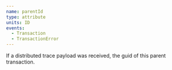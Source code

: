 ```yaml
---
name: parentId
type: attribute
units: ID
events:
  - Transaction
  - TransactionError
---
```


If a distributed trace payload was received, the guid of this parent transaction.